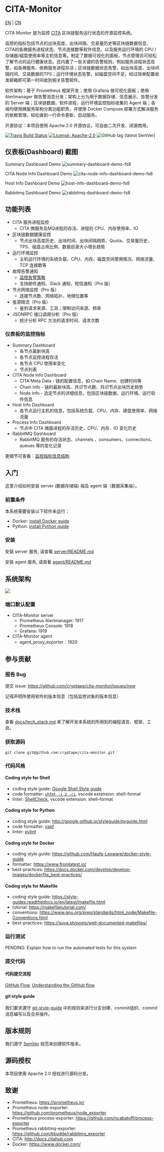 # CITA-Monitor

[EN](README.md) | [CN](README-CN.md)

CITA Monitor 是为监控 [CITA](https://github.com/cryptape/cita) 区块链服务运行状态的开源监控系统。

监控的指标包括节点的出块高度、出块间隔、交易量历史等区块链数据信息、CITA的各微服务进程状态、节点连接数等软件信息、以及服务运行环境的 CPU /存储器/磁盘使用率等主机信息等。制定了数据可视化的面板，节点管理员可轻松了解节点的运行健康状态。还内置了一些关键的告警规则，例如服务进程状态告警，如各微服务、依赖服务进程存活；区块链数据状态告警，如出块高度、出块间隔时间、交易数据的TPS；运行环境状态告警，如磁盘空间不足，经过简单配置收发邮箱即可第一时间收到相关告警邮件。

软件架构：基于 Prometheus 框架开发；使用 Grafana 做可视化面板；使用 Alertmanager 做告警消息分发；架构上分为用于数据存储、信息展示、告警分发的 Server 端；区块链数据、软件进程、运行环境监控指标收集的 Agent 端；各端均使用微服务架构分离功能职责，并使用 Docker Compose 部署方式解决服务的依赖管理，轻松做到一行命令更新、启动服务。

开源协议：本项目使用 Apache 2.0 开源协议，可自由二次开发、闭源商用。

[![Travis Build Status](https://img.shields.io/travis/com/cryptape/cita-monitor/master.svg)](https://travis-ci.com/cryptape/cita-monitor)
[![License: Apache-2.0](https://img.shields.io/github/license/cryptape/cita-monitor.svg)](https://github.com/cryptape/cita-monitor/blob/master/LICENSE)
![GitHub tag (latest SemVer)](https://img.shields.io/github/tag/cryptape/cita-monitor.svg)

## 仪表板(Dashboard) 截图

Summary Dashboard Demo
![summary-dashboard-demo-fs8](https://user-images.githubusercontent.com/71397/57682153-b9a5c700-7663-11e9-93c6-a29758e7d3a1.png)

CITA Node Info Dashboard Demo
![cita-node-info-dashboard-demo-fs8](https://user-images.githubusercontent.com/71397/57681838-15bc1b80-7663-11e9-91b4-202c306a0f3b.png)

Host Info Dashboard Demo
![host-info-dashboard-demo-fs8](https://user-images.githubusercontent.com/71397/57681906-3ab08e80-7663-11e9-9229-76b85c0eaaa4.png)

Rabbitmq Dashboard Demo
![rabbitmq-dashboard-demo-fs8](https://user-images.githubusercontent.com/71397/57682140-b0b4f580-7663-11e9-8db0-c4e2a0e29606.png)

## 功能列表

* CITA 服务进程监控
  - CITA 微服务及MQ进程的存活、进程的 CPU、内存使用率、IO
* 区块链数据健康监控
  - 节点出块高度历史、出块时间、出块间隔趋势、Quota、交易量历史、TPS、磁盘占用比例、数据目录大小增长趋势
* 运行环境监控
  - 主机运行环境的系统负载、CPU、内存、磁盘空间使用情况、网络流量、TCP 连接数等
* 故障告警通知
  - [监控告警策略](docs/alert_policies.md)
  - 支持邮件通知、Slack 通知、短信通知（Pro 版）
* 节点网络监控（Pro 版）
  - 连接节点数、网络拓扑、地理位置等
* 鉴源限流（Pro 版）
  - 鉴别请求来源、工具；限制访问来源、频率
* JSONRPC 接口调用分析（Pro 版）
  - 统计分析 RPC 方法的请求时间、请求次数

### 仪表板的监控指标

* Summary Dashboard
  * 各节点最新块高
  * 各节点监控进程存活
  * 各节点 CPU 使用率变化
  * 节点列表
* CITA Node Info Dashboard
  * CITA Meta Data - 链的配置信息，如 Chain Name、创建时间等
  * Chain Info - 链的最新块高、共识节点数、共识节点出块历史趋势
  * Node Info - 选定节点的详细信息，包括区块链数据、运行环境、运行软件信息
* Host Info Dashboard
  * 各节点运行主机的信息，包括系统负载、CPU、内存、硬盘使用率、网络流量
* Process Info Dashboard
  * 节点中 CITA 微服进程的存活历史、CPU、内存、IO 变化历史
* RabbitMQ Dashboard
  * RabbitMQ 服务的存活状态、channels 、consumers、connections、queues 等的变化记录

更细节可查看：[监控指标信息结构](docs/information_architecture.md)

## 入门

这里介绍如何安装 server (数据存储端) 端及 agent 端（数据采集端）。

### 前置条件

本系统需要安装以下软件来运行：

* Docker: [install Docker guide](https://docs.docker.com/install/)
* Python: [install Python guide](https://docs.python-guide.org/starting/installation/)

### 安装

安装 server 服务, 请查看 [server/README.md](server/README.md)

安装 agent 服务, 请查看 [agent/README.md](agent/README.md)

## 系统架构

![](docs/imgs/CITA_Monitor_system_architecture-fs8.png)

### 端口默认配置

* CITA-Monitor server
    * Prometheus Alertmanager: 1917
    * Prometheus Console: 1918
    * Grafana: 1919
* CITA-Monitor agent 
    * agent_proxy_exporter：1920

## 参与贡献

### 报告 Bug

提交 issue: https://github.com/cryptape/cita-monitor/issues/new 

记得声明所使用软件的版本信息（包括监控对象的版本信息）

### 技术栈

查看 [docs/tech_stack.md](docs/tech_stack.md) 来了解开发本系统的所用到的编程语言、框架、工具。

### 获取源码

```
git clone git@github.com:cryptape/cita-monitor.git
```

### 代码风格

#### Coding style for Shell

* coding style guide: [Google Shell Style guide](https://google.github.io/styleguide/shell.xml)
* code formatter: [`shfmt -i 2 -ci`](https://github.com/mvdan/sh#shfmt), vscode extension: shell-format
* linter: [ShellCheck](https://github.com/koalaman/shellcheck), vscode extension: shell-format

#### Coding style for Python

* coding style guide: http://google.github.io/styleguide/pyguide.html
* code formatter: [yapf](https://github.com/google/yapf)
* linter: [pylint](https://www.pylint.org/)

#### Coding style for Docker

* coding style guide: https://github.com/Haufe-Lexware/docker-style-guide
* formatter: https://www.fromlatest.io/
* best-practices: https://docs.docker.com/develop/develop-images/dockerfile_best-practices/

#### Coding style for Makefile

* coding style guide: https://style-guides.readthedocs.io/en/latest/makefile.html
* tutorial: https://makefiletutorial.com/
* conventions: https://www.gnu.org/prep/standards/html_node/Makefile-Conventions.html
* best-practices: https://suva.sh/posts/well-documented-makefiles/

### 运行测试

PENDING: Explain how to run the automated tests for this system

### 提交代码

#### 代码提交流程

[GitHub Flow](https://help.github.com/en/articles/github-flow), [Understanding the GitHub flow](https://guides.github.com/introduction/flow/)

#### git style guide

我们要求遵守 [git-style-guide](https://github.com/agis/git-style-guide) 中的规则来进行分支创建、commit组织、commit消息编写以及合并操作。

## 版本规则

我们遵守 [SemVer](http://semver.org/) 规范来创建软件版本。

## 源码授权

本项目使用 Apache 2.0 授权进行源码分发。

## 致谢

* Prometheus: https://prometheus.io/
* Prometheus node-exporter: https://github.com/prometheus/node_exporter
* Prometheus process-exporter: https://github.com/ncabatoff/process-exporter
* Prometheus rabbitmq-exporter: https://github.com/kbudde/rabbitmq_exporter
* CITA: http://docs.citahub.com
* Docker: https://www.docker.com/
